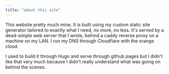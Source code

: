 ```yaml
---
title: "about this site"
---
```


This website pretty much mine.
It is built using my custom static site generator tailored to exactly what I need, no more, no less.
It's served by a dead-simple web server that I wrote, behind a caddy reverse proxy on a machine on my LAN.
I run my DNS through Cloudflare with the orange cloud.

I used to build it through Hugo and serve through github pages but I didn't like that very much because I didn't really understand what was going on behind the scenes. 
